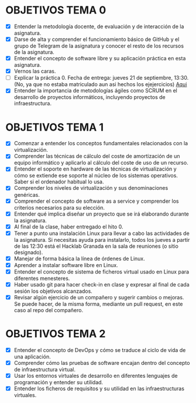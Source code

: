 # OBJETIVOS TEMA 0
- [x] Entender la metodología docente, de evaluación y de interacción de la asignatura.  
- [x] Darse de alta y comprender el funcionamiento básico de GitHub y el grupo de Telegram de la asignatura y conocer el resto de los recursos de la asignatura.  
- [x] Entender el concepto de software libre y su aplicación práctica en esta asignatura.  
- [x] Vernos las caras.  
- [ ] Explicar la práctica 0. Fecha de entrega: jueves 21 de septiembre, 13:30.(No, ya que no estaba matriculado aun asi hechos los ejejercicios) [Aqui](https://github.com/CharlySM/IV-CarlosSanchezMartinez/blob/master/EjerciciosTema1.md)  
- [x] Entender la importancia de metodologías ágiles como SCRUM en el desarrollo de proyectos informáticos, incluyendo proyectos de infraestructura.   
  
# OBJETIVOS TEMA 1  
- [x] Comenzar a entender los conceptos fundamentales relacionados con la virtualización.  
- [x] Comprender las técnicas de cálculo del coste de amortización de un equipo informático y aplicarlo al cálculo del coste de uso de un recurso.  
- [x] Entender el soporte en hardware de las técnicas de virtualización y cómo se extiende ese soporte al núcleo de los sistemas operativos. Saber si el ordenador habitual lo usa.  
- [x] Comprender los niveles de virtualización y sus denominaciones genéricas.  
- [x] Comprender el concepto de software as a service y comprender los criterios necesarios para su elección.  
- [x] Entender qué implica diseñar un proyecto que se irá elaborando durante la asignatura.  
- [x] Al final de la clase, haber entregado el hito 0.  
- [x] Tener a punto una instalación Linux para llevar a cabo las actividades de la asignatura. Si necesitas ayuda para instalarlo, todos los jueves a partir de las 12:30 está el Hacklab Granada en la sala de reuniones (o sitio designado).  
- [x] Manejar de forma básica la línea de órdenes de Linux.  
- [x] Aprender a instalar software libre en Linux.  
- [x] Entender el concepto de sistema de ficheros virtual usado en Linux para diferentes menesteres.  
- [x] Haber usado git para hacer check-in en clase y expresar al final de cada sesión los objetivos alcanzados.  
- [x] Revisar algún ejercicio de un compañero y sugerir cambios o mejoras. Se puede hacer, de la misma forma, mediante un pull request, en este caso al repo del compañero.  
  
# OBJETIVOS TEMA 2  
- [x] Entender el concepto de DevOps y cómo se traduce al ciclo de vida de una aplicación.  
- [x] Comprender cómo las pruebas de software encajan dentro del concepto de infraestructura virtual.  
- [x] Usar los entornos virtuales de desarrollo en diferentes lenguajes de programación y entender su utilidad.  
- [x] Entender los ficheros de requisitos y su utilidad en las infraestructuras virtuales.  
